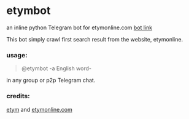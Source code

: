 # etymbot
an inline python Telegram bot for etymonline.com [bot link](https://t.me/etymbot)

This bot simply crawl first search result from the website, etymonline.

### usage:
> @etymbot -a English word-

in any group or p2p Telegram chat.

### credits: 
[etym](https://github.com/tetrismegistus/etym) and [etymonline.com](https://etymonline.com)
